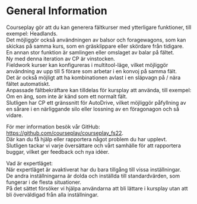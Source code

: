 # General Information
  
Courseplay gör att du kan generera fältkurser med ytterligare funktioner, till exempel: Headlands.  
Det möjliggör också användningen av balsor och foragewagons, som kan skickas på samma kurs, som en gräsklippare eller skördare från tidigare.  
En annan stor funktion är samlingen eller omslaget av balar på fältet.  
Ny med denna iteration av CP är vinstocken.  
Fieldwork kurser kan konfigureras i multitool-läge, vilket möjliggör användning av upp till 5 förare som arbetar i en konvoj på samma fält.  
Det är också möjligt att ha kombinationen avlast i en släpvagn på / nära fältet automatiskt.  
Anpassade fältbekräftare kan tilldelas för kursplay att använda, till exempel: Om en äng, som inte är känd som ett normalt fält.  
Slutligen har CP ett gränssnitt för AutoDrive, vilket möjliggör påfyllning av en sårare i en närliggande silo eller lossning av en föragonagon och så vidare.  
  
För mer information besök vår GitHub: https://github.com/courseplay/courseplay_fs22.  
Där kan du få hjälp eller rapportera något problem du har upplevt.  
Slutligen tackar vi varje översättare och vårt samhälle för att rapportera buggar, vilket ger feedback och nya idéer.  
  
Vad är expertläget:  
När expertläget är avaktiverat har du bara tillgång till vissa inställningar.  
De andra inställningarna är dolda och inställda till standardvärden, som fungerar i de flesta situationer.  
På det sättet försöker vi hjälpa användarna att bli lättare i kursplay utan att bli överväldigad från alla inställningar.  
